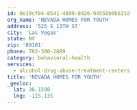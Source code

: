 ```yaml
---
id: 0e19cf84-8541-4899-8d26-94556b0b631d
org_name: 'NEVADA HOMES FOR YOUTH'
address: '525 S 13TH ST'
city: 'Las Vegas'
state: NV
zip: '89101'
phone: 702-380-2889
category: behavioral-health
services:
  - alcohol-drug-abuse-treatment-centers
title: 'NEVADA HOMES FOR YOUTH'
_geoloc:
  lat: 36.1598
  lng: -115.135
---
```

